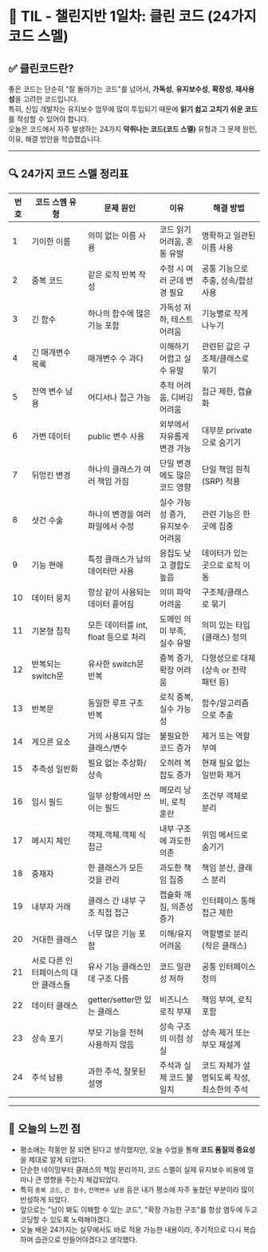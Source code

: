 # 📘 TIL - 챌린지반 1일차: 클린 코드 (24가지 코드 스멜)

## ✅ 클린코드란?
좋은 코드는 단순히 "잘 돌아가는 코드"를 넘어서, **가독성**, **유지보수성**, **확장성**, **재사용성**을 고려한 코드입니다.  
특히, 신입 개발자는 유지보수 업무에 많이 투입되기 때문에 **읽기 쉽고 고치기 쉬운 코드**를 작성할 수 있어야 합니다.  
오늘은 코드에서 자주 발생하는 24가지 **악취나는 코드(코드 스멜)** 유형과 그 문제 원인, 이유, 해결 방안을 학습했습니다.

---

## 🔍 24가지 코드 스멜 정리표

| 번호 | 코드 스멤 유형 | 문제 원인 | 이유 | 해결 방법 |
|------|----------------|------------|------|------------|
| 1 | 기이한 이름 | 의미 없는 이름 사용 | 코드 읽기 어려움, 혼동 유발 | 명확하고 일관된 이름 사용 |
| 2 | 중복 코드 | 같은 로직 반복 작성 | 수정 시 여러 군데 변경 필요 | 공통 기능으로 추출, 상속/합성 사용 |
| 3 | 긴 함수 | 하나의 함수에 많은 기능 포함 | 가독성 저하, 테스트 어려움 | 기능별로 작게 나누기 |
| 4 | 긴 매개변수 목록 | 매개변수 수 과다 | 이해하기 어렵고 실수 유발 | 관련된 값은 구조체/클래스로 묶기 |
| 5 | 전역 변수 남용 | 어디서나 접근 가능 | 추적 어려움, 디버깅 어려움 | 접근 제한, 캡슐화 |
| 6 | 가변 데이터 | public 변수 사용 | 외부에서 자유롭게 변경 가능 | 대부분 private으로 숨기기 |
| 7 | 뒤엉킨 변경 | 하나의 클래스가 여러 책임 가짐 | 단일 변경에도 많은 코드 영향 | 단일 책임 원칙(SRP) 적용 |
| 8 | 샷건 수술 | 하나의 변경을 여러 파일에서 수정 | 실수 가능성 증가, 유지보수 어려움 | 관련 기능은 한 곳에 집중 |
| 9 | 기능 편애 | 특정 클래스가 남의 데이터만 사용 | 응집도 낮고 결합도 높음 | 데이터가 있는 곳으로 로직 이동 |
| 10 | 데이터 뭉치 | 항상 같이 사용되는 데이터 흩어짐 | 의미 파악 어려움 | 구조체/클래스로 묶기 |
| 11 | 기본형 집착 | 모든 데이터를 int, float 등으로 처리 | 도메인 의미 부족, 실수 유발 | 의미 있는 타입(클래스) 정의 |
| 12 | 반복되는 switch문 | 유사한 switch문 반복 | 중복 증가, 확장 어려움 | 다형성으로 대체 (상속 or 전략 패턴 등) |
| 13 | 반복문 | 동일한 루프 구조 반복 | 로직 중복, 실수 가능성 | 함수/알고리즘으로 추출 |
| 14 | 게으른 요소 | 거의 사용되지 않는 클래스/변수 | 불필요한 코드 증가 | 제거 또는 역할 부여 |
| 15 | 추측성 일반화 | 필요 없는 추상화/상속 | 오히려 복잡도 증가 | 현재 필요 없는 일반화 제거 |
| 16 | 임시 필드 | 일부 상황에서만 쓰이는 필드 | 메모리 낭비, 로직 혼란 | 조건부 객체로 분리 |
| 17 | 메시지 체인 | 객체.객체.객체 식 접근 | 내부 구조에 과도한 의존 | 위임 메서드로 숨기기 |
| 18 | 중재자 | 한 클래스가 모든 것을 관리 | 과도한 책임 집중 | 책임 분산, 클래스 분리 |
| 19 | 내부자 거래 | 클래스 간 내부 구조 직접 접근 | 캡슐화 깨짐, 의존성 증가 | 인터페이스 통해 접근 제한 |
| 20 | 거대한 클래스 | 너무 많은 기능 포함 | 이해/유지 어려움 | 역할별로 분리 (작은 클래스) |
| 21 | 서로 다른 인터페이스의 대안 클래스들 | 유사 기능 클래스인데 구조 다름 | 코드 일관성 저하 | 공통 인터페이스 정의 |
| 22 | 데이터 클래스 | getter/setter만 있는 클래스 | 비즈니스 로직 부재 | 책임 부여, 로직 포함 |
| 23 | 상속 포기 | 부모 기능을 전혀 사용하지 않음 | 상속 구조의 이점 상실 | 상속 제거 또는 부모 재설계 |
| 24 | 주석 남용 | 과한 주석, 잘못된 설명 | 주석과 실제 코드 불일치 | 코드 자체가 설명되도록 작성, 최소한의 주석 |

---

## 💭 오늘의 느낀 점


- 평소에는 작동만 잘 되면 된다고 생각했지만, 오늘 수업을 통해 **코드 품질의 중요성**을 제대로 알게 되었다.
- 단순한 네이밍부터 클래스의 책임 분리까지, 코드 스멜이 실제 유지보수 비용에 얼마나 큰 영향을 주는지 체감되었다.
- 특히 `중복 코드`, `긴 함수`, `전역변수 남용` 등은 내가 평소에 자주 놓쳤던 부분이라 많이 반성하게 되었다.
- 앞으로는 "남이 봐도 이해할 수 있는 코드", "확장 가능한 구조"를 항상 염두에 두고 코딩할 수 있도록 노력해야겠다.
- 오늘 배운 24가지는 실무에서도 바로 적용 가능한 내용이라, 주기적으로 다시 복습하며 습관으로 만들어야겠다고 생각했다.
